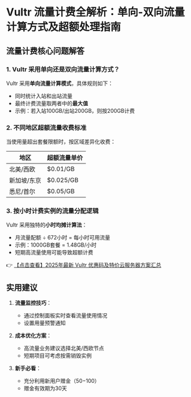 # Vultr 流量计费全解析：单向-双向流量计算方式及超额处理指南

## 流量计费核心问题解答

### 1. Vultr 采用单向还是双向流量计算方式？
Vultr 采用**单向流量计算模式**，具体规则如下：
- 同时统计入站和出站流量
- 最终计费流量取两者中的**最大值**
- 示例：若入站100GB/出站200GB，则按200GB计费

### 2. 不同地区超额流量收费标准
当使用量超出套餐限额时，按区域差异化收费：

| 地区                | 超额流量单价 |
|---------------------|-------------|
| 北美/西欧           | $0.01/GB    |
| 新加坡/东京         | $0.025/GB   |
| 悉尼/首尔           | $0.05/GB    |

### 3. 按小时计费实例的流量分配逻辑
Vultr 采用独特的**小时均摊计算法**：
- 月流量配额 ÷ 672小时 = 每小时可用流量
- 示例：1000GB套餐 = 1.48GB/小时
- 短期高流量使用可能导致超额计费

👉 [【点击查看】2025年最新 Vultr 优惠码及特价云服务器方案汇总](https://bit.ly/VuLtr)

## 实用建议
1. **流量监控技巧**：
   - 通过控制面板实时查看流量使用情况
   - 设置用量预警通知

2. **成本优化方案**：
   - 高流量业务建议选择北美/西欧节点
   - 短期项目可考虑按需销毁实例

3. **新手必看**：
   - 充分利用新用户赠金（$50-$100）
   - 赠金有效期为30天